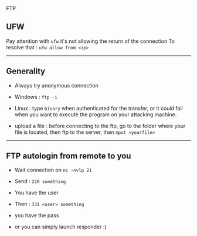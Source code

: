 FTP

## UFW 

Pay attention with ```ufw```
it's not allowing the return of the connection
To resolve that : ```ufw allow from <ip>```

---

## Generality

- Always try anonymous connection

- Windows : ```ftp -i```

- Linux : type ```binary``` when authenticated for the transfer, or it could fail when you want to execute the program on your attacking machine.

- upload a file : before connecting to the ftp, go to the folder where your file is located, then ftp to the server, then ```mput <yourfile>``` 

---

## FTP autologin from remote to you

- Wait connection on ```nc -nvlp 21```
- Send : ```220 something```
- You have the user
- Then : ```331 <user> something```
- you have the pass


- or you can simply launch responder :)